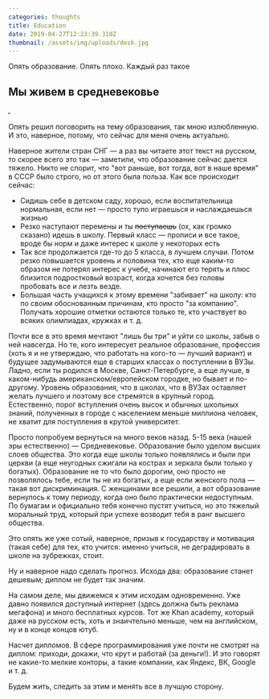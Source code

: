 ```yaml
---
categories: thoughts
title: Education
date: 2019-04-27T12:23:39.310Z
thumbnail: /assets/img/uploads/desk.jpg
---
```

Опять образование. Опять плохо. Каждый раз такое

<!--more-->

## Мы живем в средневековье

<a href="/assets/img/uploads/desk.jpg" class="image-link" title="Desk" target="_blank"><img src="/assets/img/uploads/desk.jpg" width="3" height="2" layout="responsive" alt="Desk"></a>

Опять решил поговорить на тему образования, так мною излюбленную. И это, наверное, потому, что сейчас для меня очень актуально.

Наверное жители стран СНГ — а раз вы читаете этот текст на русском, то скорее всего это так — заметили, что образование сейчас дается тяжело. Никто не спорит, что "вот раньше, вот тогда, вот в наше время" в СССР было строго, но от этого была польза. Как все происходит сейчас:

- Сидишь себе в детском саду, хорошо, если воспитательница нормальная, если нет — просто тупо играешься и наслаждаешься жизнью
- Резко наступают перемены и ты ~~поступаешь~~ (ох, как громко сказано) идешь в школу. Первый класс — прописи и все такое, вроде бы норм и даже интерес к школе у некоторых есть
- Так все продолжается где-то до 5 класса, в лучшем случаи. Потом резко повышается уровень и половина тех, кто еще каким-то образом не потерял интерес к учебе, начинают его терять и плюс близится подростковый возраст, когда хочется без головы пробовать все и лезть везде.
- Большая часть учащихся к этому времени "забивает" на школу: кто по своим обоснованным причинам, кто просто "за компанию". Получать хорошие отметки остаются только те, кто участвует во всяких олимпиадах, кружках и т. д.

Почти все в это время мечтают "лишь бы три" и уйти со школы, забыв о ней навсегда. Но те, кого интересует реальное образование, профессия (хоть я и не утверждаю, что работать на кого-то — лучший вариант) и будущее задумываются еще в старших классах о поступлении в ВУЗы. Ладно, если ты родился в Москве, Санкт-Петербурге, а еще лучше, в каком-нибудь американском/европейском городке, но бывает и по-другому. Уровень образования, что в школах, что в ВУЗах оставляет желать лучшего и поэтому все стремятся в крупный город. Естественно, порог вступления очень высок и обычных школьных знаний, полученных в городе с населением меньше миллиона человек, не хватит для поступления в крутой университет.

Просто попробуем вернуться на много веков назад. 5-15 века (нашей эры естественно) — Средневековье. Образование было уделом высших слоев общества. Это когда еще школы только появлялись и были при церкви (а еще неугодных сжигали на кострах и зеркала были только у богатых). Образование не то что было дорогим, оно просто не позволялось тебе, если ты не из богатых, а еще если женского пола — такая вот дискриминация. С женщинами все решили, а вот образование вернулось к тому периоду, когда оно было практически недоступным. По бумагам и официально тебя конечно пустят учиться, но это тяжелый моральный труд, который при успехе возводит тебя в ранг высшего общества.

Это опять же уже сотый, наверное, призыв к государству и мотивация (такая себе) для тех, кто учится: именно учиться, не деградировать в школе на зубрежках, стоит.

Ну и наверное надо сделать прогноз. Исхода два: образование станет дешевым; диплом не будет так значим. 

На самом деле, мы движемся к этим исходам одновременно. Уже давно появился доступный интернет (здесь должна быть реклама мегафона) и много бесплатных курсов. Тот же Khan academy, который даже на русском есть, хоть и знаичтельно меньше, чем на английском, ну и в конце концов ютуб.

Насчет дипломов. В сфере программирования уже почти не смотрят на диплом: приходи, докажи, что крут и работай (за деньги!). И это говорят не какие-то мелкие конторы, а такие компании, как Яндекс, ВК, Google и т. д.

Будем жить, следить за этим и менять все в лучшую сторону.

